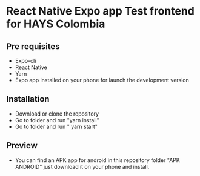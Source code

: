 # React Native Expo app Test frontend for HAYS Colombia

## Pre requisites

- Expo-cli
- React Native
- Yarn
- Expo app installed on your phone for launch the development version

## Installation

- Download or clone the repository
- Go to folder and run "yarn install"
- Go to folder and run " yarn start"

## Preview
-   You can find an APK app for android in this repository folder "APK ANDROID" just download it on your phone and install.

